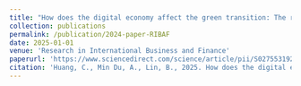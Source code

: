 ```yaml
---
title: "How does the digital economy affect the green transition: The role of industrial intelligence and e-commerce"
collection: publications
permalink: /publication/2024-paper-RIBAF
date: 2025-01-01
venue: 'Research in International Business and Finance'
paperurl: 'https://www.sciencedirect.com/science/article/pii/S0275531924003349'
citation: 'Huang, C., Min Du, A., Lin, B., 2025. How does the digital economy affect the green transition: The role of industrial intelligence and E-commerce. Research in International Business and Finance 73, 102541. https://doi.org/10.1016/j.ribaf.2024.102541'
---
```



